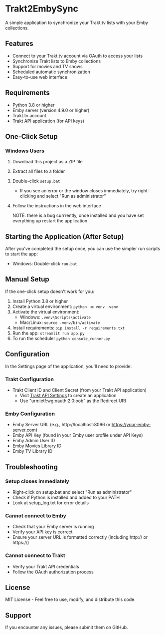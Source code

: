 # Trakt2EmbySync

A simple application to synchronize your Trakt.tv lists with your Emby collections.

## Features

- Connect to your Trakt.tv account via OAuth to access your lists
- Synchronize Trakt lists to Emby collections
- Support for movies and TV shows
- Scheduled automatic synchronization
- Easy-to-use web interface

## Requirements

- Python 3.8 or higher
- Emby server (version 4.9.0 or higher)
- Trakt.tv account
- Trakt API application (for API keys)

## One-Click Setup

### Windows Users

1. Download this project as a ZIP file
2. Extract all files to a folder
3. Double-click `setup.bat`
   - If you see an error or the window closes immediately, try right-clicking and select "Run as administrator"
4. Follow the instructions in the web interface

   NOTE: there is a bug currrently, once installed and you have set everything up restart the application.

## Starting the Application (After Setup)

After you've completed the setup once, you can use the simpler run scripts to start the app:

- Windows: Double-click `run.bat`

## Manual Setup

If the one-click setup doesn't work for you:

1. Install Python 3.8 or higher
2. Create a virtual environment: `python -m venv .venv`
3. Activate the virtual environment:
   - Windows: `.venv\Scripts\activate`
   - Mac/Linux: `source .venv/bin/activate`
4. Install requirements: `pip install -r requirements.txt`
5. Run the app: `streamlit run app.py`
6. To run the scheduler `python console_runner.py`

## Configuration

In the Settings page of the application, you'll need to provide:

### Trakt Configuration
- Trakt Client ID and Client Secret (from your Trakt API application)
  - Visit [Trakt API Settings](https://trakt.tv/oauth/applications) to create an application
  - Use "urn:ietf:wg:oauth:2.0:oob" as the Redirect URI

### Emby Configuration
- Emby Server URL (e.g., http://localhost:8096 or https://your-emby-server.com)
- Emby API Key (found in your Emby user profile under API Keys)
- Emby Admin User ID
- Emby Movies Library ID
- Emby TV Library ID

## Troubleshooting

### Setup closes immediately
- Right-click on setup.bat and select "Run as administrator"
- Check if Python is installed and added to your PATH
- Look at setup_log.txt for error details

### Cannot connect to Emby
- Check that your Emby server is running
- Verify your API key is correct
- Ensure your server URL is formatted correctly (including http:// or https://)

### Cannot connect to Trakt
- Verify your Trakt API credentials
- Follow the OAuth authorization process

## License

MIT License - Feel free to use, modify, and distribute this code.

## Support

If you encounter any issues, please submit them on GitHub.
